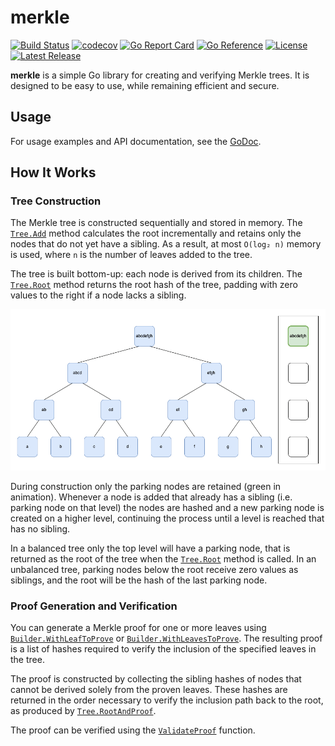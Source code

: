 # merkle

[![Build Status](https://img.shields.io/github/actions/workflow/status/fasmat/merkle/ci.yml)](https://github.com/fasmat/merkle/actions/workflows/ci.yml)
[![codecov](https://codecov.io/gh/fasmat/merkle/graph/badge.svg?token=2WFR1O5B42)](https://codecov.io/gh/fasmat/merkle)
[![Go Report Card](https://goreportcard.com/badge/github.com/fasmat/merkle)](https://goreportcard.com/report/github.com/fasmat/merkle)
[![Go Reference](https://pkg.go.dev/badge/github.com/fasmat/merkle?status.svg)](https://pkg.go.dev/github.com/fasmat/merkle?tab=doc)
[![License](https://img.shields.io/github/license/fasmat/merkle)](./LICENSE)
[![Latest Release](https://img.shields.io/github/v/release/fasmat/merkle)](https://github.com/fasmat/merkle/releases/latest)

**merkle** is a simple Go library for creating and verifying Merkle trees. It is designed to be easy to use, while
remaining efficient and secure.

## Usage

For usage examples and API documentation, see the [GoDoc](https://pkg.go.dev/github.com/fasmat/merkle?tab=doc).

## How It Works

### Tree Construction

The Merkle tree is constructed sequentially and stored in memory. The [`Tree.Add`](https://pkg.go.dev/github.com/fasmat/merkle#Tree.Add) method calculates the root incrementally and retains only the nodes that do not yet have a sibling. As a result, at most `O(log₂ n)` memory is used, where `n` is the number of leaves added to the tree.

The tree is built bottom-up: each node is derived from its children. The [`Tree.Root`](https://pkg.go.dev/github.com/fasmat/merkle#Tree.Root) method returns the root hash of the tree, padding with zero values to the right if a node lacks a sibling.

![Merkle Tree Construction](docs/merkle-tree-construction.gif)

During construction only the parking nodes are retained (green in animation). Whenever a node is added that already has a sibling (i.e. parking node on that level) the nodes are hashed and a new parking node is created on a higher level, continuing the process until a level is reached that has no sibling.

In a balanced tree only the top level will have a parking node, that is returned as the root of the tree when the [`Tree.Root`](https://pkg.go.dev/github.com/fasmat/merkle#Tree.Root) method is called. In an unbalanced tree, parking nodes below the root receive zero values as siblings, and the root will be the hash of the last parking node.

### Proof Generation and Verification

You can generate a Merkle proof for one or more leaves using [`Builder.WithLeafToProve`](https://pkg.go.dev/github.com/fasmat/merkle#Builder.WithLeafToProve) or [`Builder.WithLeavesToProve`](https://pkg.go.dev/github.com/fasmat/merkle#Builder.WithLeavesToProve). The resulting proof is a list of hashes required to verify the inclusion of the specified leaves in the tree.

The proof is constructed by collecting the sibling hashes of nodes that cannot be derived solely from the proven leaves. These hashes are returned in the order necessary to verify the inclusion path back to the root, as produced by [`Tree.RootAndProof`](https://pkg.go.dev/github.com/fasmat/merkle#Tree.RootAndProof).

The proof can be verified using the [`ValidateProof`](https://pkg.go.dev/github.com/fasmat/merkle#ValidateProof) function.
